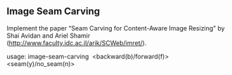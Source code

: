 ## Image Seam Carving
Implement the paper “Seam Carving for Content-Aware Image Resizing” by Shai Avidan and Ariel Shamir (http://www.faculty.idc.ac.il/arik/SCWeb/imret/).

usage: image-seam-carving <image> <desired height> <desired width> <backward(b)/forward(f)> <seam(y)/no_seam(n)>
